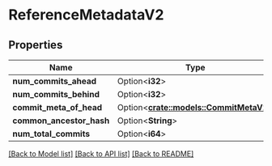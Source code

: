 # ReferenceMetadataV2

## Properties

Name | Type | Description | Notes
------------ | ------------- | ------------- | -------------
**num_commits_ahead** | Option<**i32**> |  | [optional]
**num_commits_behind** | Option<**i32**> |  | [optional]
**commit_meta_of_head** | Option<[**crate::models::CommitMetaV2**](CommitMeta_V2.md)> |  | [optional]
**common_ancestor_hash** | Option<**String**> |  | [optional]
**num_total_commits** | Option<**i64**> |  | [optional]

[[Back to Model list]](../README.md#documentation-for-models) [[Back to API list]](../README.md#documentation-for-api-endpoints) [[Back to README]](../README.md)


